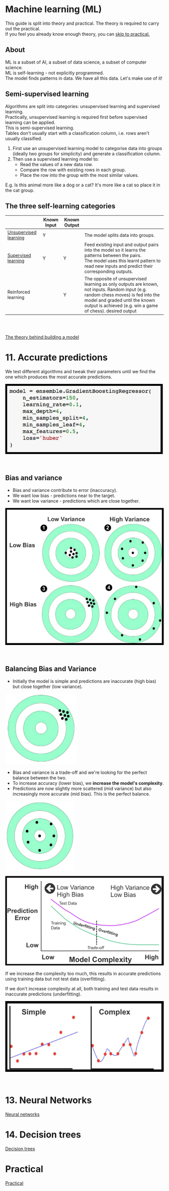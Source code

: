 # Machine learning (ML)
This guide is split into theory and practical. The theory is required to carry out the practical.\
If you feel you already know enough theory, you can [skip to practical.](/practical/practical.md)


## About
ML is a subset of AI, a subset of data science, a subset of computer science.\
ML is self-learning - not explicitly programmed.\
The model finds patterns in data. We have all this data. Let's make use of it!

## Semi-supervised learning
Algorithms are split into categories: unsupervised learning and supervised learning.\
Practically, unsupervised learning is required first before supervised learning can be applied.\
This is semi-supervised learning.\
Tables don't usually start with a classification column, i.e. rows aren't usually classified.
1. First use an unsupervised learning model to categorise data into groups (ideally two groups for simplicity) and generate a classification column.
2. Then use a supervised learning model to:
    - Read the values of a new data row.
    - Compare the row with existing rows in each group.
    - Place the row into the group with the most similar values.

E.g. Is this animal more like a dog or a cat? It's more like a cat so place it in the cat group.

## The three self-learning categories
|                       | Known Input | Known Output |                                                                                                                                                                                                                                    |
| --------------------- | ----------- | ------------ | ---------------------------------------------------------------------------------------------------------------------------------------------------------------------------------------------------------------------------------- |
| [Unsupervised learning](unsupervised-learning.md)  | Y           |              | The model splits data into groups.                                                                                 |
| [Supervised learning](supervised-learning.md)   | Y           | Y            | Feed existing input and output pairs into the model so it learns the patterns between the pairs.<br/>The model uses this learnt pattern to read new inputs and predict their corresponding outputs.                                                     |
| Reinforced learning   |             | Y            | The opposite of unsupervised learning as only outputs are known, not inputs. Random input (e.g. random chess moves) is fed into the model and graded until the known output is achieved (e.g. win a game of chess). desired output |

<br/><br/>

[The theory behind building a model](build-model-theory.md)


# 11. Accurate predictions

We test different algorithms and tweak their parameters until we find the one which produces the most accurate predictions.

![hyperparameters](/images/hyperparameters.png "hyperparameters")

<br/>

## Bias and variance
- Bias and variance contribute to error (inaccuracy).
- We want low bias - predictions near to the target.
- We want low variance - predictions which are close together.

![bias-and-variance](/images/bias-and-variance.png "bias and variance")

<br/>

## Balancing Bias and Variance
- Initially the model is simple and predictions are inaccurate (high bias) but close together (low variance).

![high-bias-low-variance](/images/high-bias-low-variance.png "high bias low variance")

- Bias and variance is a trade-off and we're looking for the perfect balance between the two.
- To increase accuracy (lower bias), we **increase the model's complexity**.
- Predictions are now slightly more scattered (mid variance) but also increasingly more accurate (mid bias). This is the perfect balance.

![mid-bias-mid-variance](/images/mid-bias-mid-variance.png "mid bias mid variance")

![model-complexity](/images/model-complexity.png "model complexity")


If we increase the complexity too much, this results in accurate predictions using training data but not test data (overfitting).

If we don't increase complexity at all, both training and test data results in inaccurate predictions (underfitting).

![model-complexity-2](/images/model-complexity-2.png "model complexity 2")


</br>

# 13. Neural Networks
[Neural networks](neural-networks.md)

# 14. Decision trees
[Decision trees](decision-trees.md)

# Practical
[Practical](practical.md)
